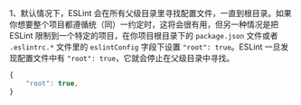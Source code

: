 1、默认情况下，ESLint 会在所有父级目录里寻找配置文件，一直到根目录。如果你想要整个项目都遵循统（同）一约定时，这将会很有用，但另一种情况是把 ESLint 限制到一个特定的项目，在你项目根目录下的 `package.json` 文件或者 `.eslintrc.*` 文件里的 `eslintConfig` 字段下设置 `"root": true`。ESLint 一旦发现配置文件中有 `"root": true`，它就会停止在父级目录中寻找。
```js
{
	"root": true,
}
```
